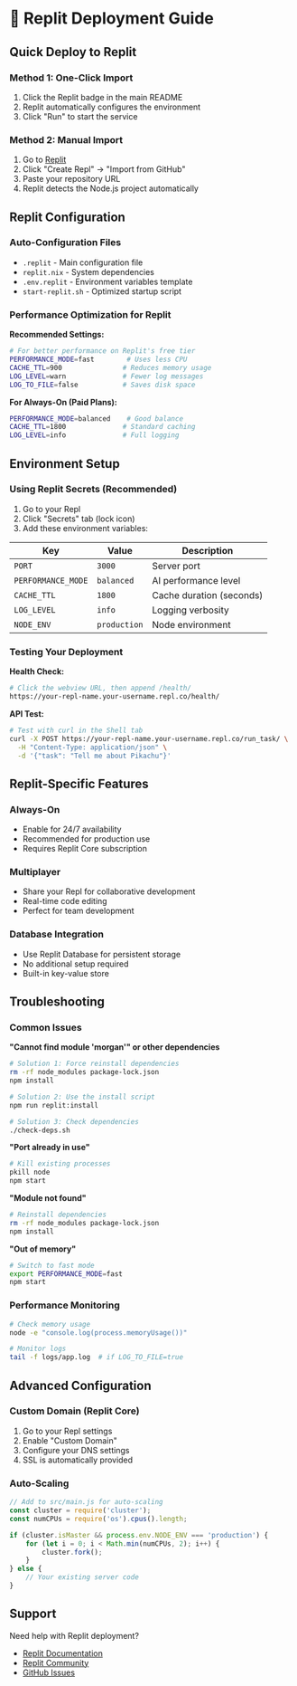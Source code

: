 # 🔄 Replit Deployment Guide

## Quick Deploy to Replit

### Method 1: One-Click Import
1. Click the Replit badge in the main README
2. Replit automatically configures the environment
3. Click "Run" to start the service

### Method 2: Manual Import
1. Go to [Replit](https://replit.com)
2. Click "Create Repl" → "Import from GitHub"
3. Paste your repository URL
4. Replit detects the Node.js project automatically

## Replit Configuration

### Auto-Configuration Files
- `.replit` - Main configuration file
- `replit.nix` - System dependencies
- `.env.replit` - Environment variables template
- `start-replit.sh` - Optimized startup script

### Performance Optimization for Replit

**Recommended Settings:**
```bash
# For better performance on Replit's free tier
PERFORMANCE_MODE=fast        # Uses less CPU
CACHE_TTL=900               # Reduces memory usage
LOG_LEVEL=warn              # Fewer log messages
LOG_TO_FILE=false           # Saves disk space
```

**For Always-On (Paid Plans):**
```bash
PERFORMANCE_MODE=balanced    # Good balance
CACHE_TTL=1800              # Standard caching
LOG_LEVEL=info              # Full logging
```

## Environment Setup

### Using Replit Secrets (Recommended)
1. Go to your Repl
2. Click "Secrets" tab (lock icon)
3. Add these environment variables:

| Key | Value | Description |
|-----|-------|-------------|
| `PORT` | `3000` | Server port |
| `PERFORMANCE_MODE` | `balanced` | AI performance level |
| `CACHE_TTL` | `1800` | Cache duration (seconds) |
| `LOG_LEVEL` | `info` | Logging verbosity |
| `NODE_ENV` | `production` | Node environment |

### Testing Your Deployment

**Health Check:**
```bash
# Click the webview URL, then append /health/
https://your-repl-name.your-username.repl.co/health/
```

**API Test:**
```bash
# Test with curl in the Shell tab
curl -X POST https://your-repl-name.your-username.repl.co/run_task/ \
  -H "Content-Type: application/json" \
  -d '{"task": "Tell me about Pikachu"}'
```

## Replit-Specific Features

### Always-On
- Enable for 24/7 availability
- Recommended for production use
- Requires Replit Core subscription

### Multiplayer
- Share your Repl for collaborative development
- Real-time code editing
- Perfect for team development

### Database Integration
- Use Replit Database for persistent storage
- No additional setup required
- Built-in key-value store

## Troubleshooting

### Common Issues

**"Cannot find module 'morgan'" or other dependencies**
```bash
# Solution 1: Force reinstall dependencies
rm -rf node_modules package-lock.json
npm install

# Solution 2: Use the install script
npm run replit:install

# Solution 3: Check dependencies
./check-deps.sh
```

**"Port already in use"**
```bash
# Kill existing processes
pkill node
npm start
```

**"Module not found"**
```bash
# Reinstall dependencies
rm -rf node_modules package-lock.json
npm install
```

**"Out of memory"**
```bash
# Switch to fast mode
export PERFORMANCE_MODE=fast
npm start
```

### Performance Monitoring
```bash
# Check memory usage
node -e "console.log(process.memoryUsage())"

# Monitor logs
tail -f logs/app.log  # if LOG_TO_FILE=true
```

## Advanced Configuration

### Custom Domain (Replit Core)
1. Go to your Repl settings
2. Enable "Custom Domain"
3. Configure your DNS settings
4. SSL is automatically provided

### Auto-Scaling
```javascript
// Add to src/main.js for auto-scaling
const cluster = require('cluster');
const numCPUs = require('os').cpus().length;

if (cluster.isMaster && process.env.NODE_ENV === 'production') {
    for (let i = 0; i < Math.min(numCPUs, 2); i++) {
        cluster.fork();
    }
} else {
    // Your existing server code
}
```

## Support

Need help with Replit deployment?
- [Replit Documentation](https://docs.replit.com)
- [Replit Community](https://replit.com/community)
- [GitHub Issues](https://github.com/your-username/tensorflow-agent-service/issues)
